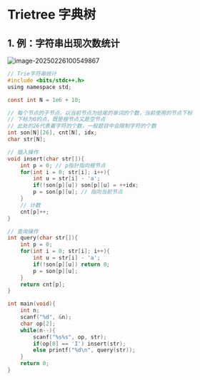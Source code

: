# Trietree 字典树

## 1. 例：字符串出现次数统计

![image-20250226100549867](C:\Users\潘zr\AppData\Roaming\Typora\typora-user-images\image-20250226100549867.png)

```c
// Trie字符串统计
#include <bits/stdc++.h>
using namespace std;

const int N = 1e6 + 10;

// 每个节点的子节点，以当前节点为结尾的单词的个数，当前使用的节点下标 
// 下标为0的点，既是根节点又是空节点 
// 此处的26代表着字符的个数，一般题目中会限制字符的个数 
int son[N][26], cnt[N], idx;
char str[N];

// 插入操作
void insert(char str[]){
	int p = 0; // p指针指向根节点 
	for(int i = 0; str[i]; i++){
		int u = str[i] - 'a';
		if(!son[p][u]) son[p][u] = ++idx;
		p = son[p][u]; // 指向当前节点 
	}
	// 计数
	cnt[p]++; 
} 

// 查询操作
int query(char str[]){
	int p = 0;
	for(int i = 0; str[i]; i++){
		int u = str[i] - 'a';
		if(!son[p][u]) return 0;
		p = son[p][u];
	}
	return cnt[p];
} 

int main(void){
	int n;
	scanf("%d", &n);
	char op[2];
	while(n--){
		scanf("%s%s", op, str);
		if(op[0] == 'I') insert(str);
		else printf("%d\n", query(str));
	}
	return 0;
} 
```

